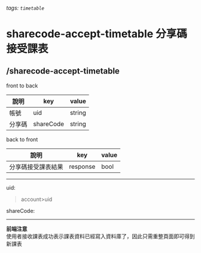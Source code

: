 ###### tags: `timetable`
# sharecode-accept-timetable 分享碼接受課表
## /sharecode-accept-timetable
front to back

| 說明   | key       | value  |
| ------ | --------- | ------ |
| 帳號   | uid        | string |
| 分享碼 | shareCode | string |


back to front

| 說明               | key      | value |
| ------------------ | -------- | ----- |
| 分享碼接受課表結果 | response | bool  |

---
uid:
 >account>uid

shareCode:
 >


---
**前端注意**  
使用者接收課表成功表示課表資料已經寫入資料庫了，因此只需重整頁面即可得到新課表